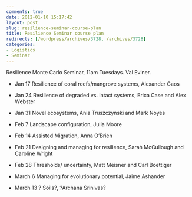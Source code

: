 ```yaml
---
comments: true
date: 2012-01-10 15:17:42
layout: post
slug: resilience-seminar-course-plan
title: Resilience Seminar course plan
redirects: [/wordpress/archives/3728, /archives/3728]
categories:
- Logistics
- Seminar
---
```


Resilience Monte Carlo Seminar, 11am Tuesdays. Val Eviner.  



	
  * Jan 17 Resilience of coral reefs/mangrove systems, Alexander Gaos

	
  * Jan 24 Resilience of degraded vs. intact systems, Erica Case and Alex Webster

	
  * Jan 31 Novel ecosystems, Ania Truszczynski and Mark Noyes

	
  * Feb 7 Landscape configuration, Julia Moore

	
  * Feb 14 Assisted Migration, Anna O’Brien

	
  * Feb 21 Designing and managing for resilience, Sarah McCullough and Caroline Wright

	
  * Feb 28 Thresholds/ uncertainty, Matt Meisner and Carl Boettiger

	
  * March 6 Managing for evolutionary potential, Jaime Ashander

	
  * March 13 ? Soils?, ?Archana Srinivas?


